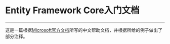 # Entity Framework Core入门文档 #
***
这是一篇根据[Microsoft官方文档](https://github.com/dotnet/EntityFramework.Docs)所写的中文帮助文档，并根据所给的例子做出了部分注释。